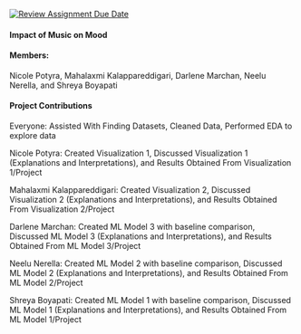 [![Review Assignment Due Date](https://classroom.github.com/assets/deadline-readme-button-24ddc0f5d75046c5622901739e7c5dd533143b0c8e959d652212380cedb1ea36.svg)](https://classroom.github.com/a/RsDvPxoI)

#### Impact of Music on Mood

#### Members:

Nicole Potyra, Mahalaxmi Kalappareddigari, Darlene Marchan, Neelu Nerella, and Shreya Boyapati

#### Project Contributions

Everyone: Assisted With Finding Datasets, Cleaned Data, Performed EDA to explore data

Nicole Potyra: Created Visualization 1, Discussed Visualization 1 (Explanations and Interpretations), and Results Obtained From Visualization 1/Project

Mahalaxmi Kalappareddigari: Created Visualization 2, Discussed Visualization 2 (Explanations and Interpretations), and Results Obtained From Visualization 2/Project

Darlene Marchan: Created ML Model 3 with baseline comparison, Discussed ML Model 3 (Explanations and Interpretations), and Results Obtained From ML Model 3/Project

Neelu Nerella: Created ML Model 2 with baseline comparison, Discussed ML Model 2 (Explanations and Interpretations), and Results Obtained From ML Model 2/Project

Shreya Boyapati: Created ML Model 1 with baseline comparison, Discussed ML Model 1 (Explanations and Interpretations), and Results Obtained From ML Model 1/Project

